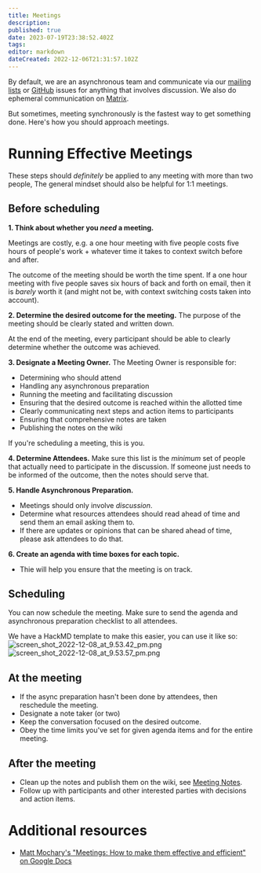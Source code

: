 ```yaml
---
title: Meetings
description: 
published: true
date: 2023-07-19T23:38:52.402Z
tags: 
editor: markdown
dateCreated: 2022-12-06T21:31:57.102Z
---
```


By default, we are an asynchronous team and communicate via our [mailing lists](/en/community/mailing-lists) or [GitHub](/en/community/github) issues for anything that involves discussion. We also do ephemeral communication on [Matrix](/en/community/matrix).

But sometimes, meeting synchronously is the fastest way to get something done. Here's how you should approach meetings.

# Running Effective Meetings
These steps should _definitely_ be applied to any meeting with more than two people, The general mindset should also be helpful for 1:1 meetings.

## Before scheduling
**1. Think about whether you _need_ a meeting.** 

Meetings are costly, e.g. a one hour meeting with five people costs five hours of people's work + whatever time it takes to context switch before and after.

The outcome of the meeting should be worth the time spent. If a one hour meeting with five people saves six hours of back and forth on email, then it is _barely_ worth it (and might not be, with context switching costs taken into account).

**2. Determine the desired outcome for the meeting.**
The purpose of the meeting should be clearly stated and written down.

At the end of the meeting, every participant should be able to clearly determine whether the outcome was achieved.

**3. Designate a Meeting Owner.**
The Meeting Owner is responsible for:
- Determining who should attend
- Handling any asynchronous preparation
- Running the meeting and facilitating discussion
- Ensuring that the desired outcome is reached within the allotted time
- Clearly communicating next steps and action items to participants
- Ensuring that comprehensive notes are taken
- Publishing the notes on the wiki

If you're scheduling a meeting, this is you.

**4. Determine Attendees.**
Make sure this list is the _minimum_ set of people that actually need to participate in the discussion. If someone just needs to be informed of the outcome, then the notes should serve that.

**5. Handle Asynchronous Preparation.**
- Meetings should only involve _discussion_.
- Determine what resources attendees should read ahead of time and send them an email asking them to.
- If there are updates or opinions that can be shared ahead of time, please ask attendees to do that.

**6. Create an agenda with time boxes for each topic.**
- Thie will help you ensure that the meeting is on track.

## Scheduling
You can now schedule the meeting. Make sure to send the agenda and asynchronous preparation checklist to all attendees.

We have a HackMD template to make this easier, you can use it like so:
![screen_shot_2022-12-08_at_9.53.42_pm.png](/assets/team/guide/meetings/screen_shot_2022-12-08_at_9.53.42_pm.png)
![screen_shot_2022-12-08_at_9.53.57_pm.png](/assets/team/guide/meetings/screen_shot_2022-12-08_at_9.53.57_pm.png)

## At the meeting
- If the async preparation hasn't been done by attendees, then reschedule the meeting.
- Designate a note taker (or two)
- Keep the conversation focused on the desired outcome.
- Obey the time limits you've set for given agenda items and for the entire meeting.

## After the meeting
- Clean up the notes and publish them on the wiki, see [Meeting Notes](/en/meeting-notes).
- Follow up with participants and other interested parties with decisions and action items.

# Additional resources
- [Matt Mochary's "Meetings:  How to make them effective and efficient" on Google Docs](https://docs.google.com/document/d/1m4tP-ZtTg2OkHgu8dih4qzNSXtp9zrwS5o_Blrs6_Sk/)
